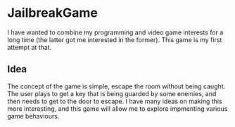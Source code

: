 # JailbreakGame

I have wanted to combine my programming and video game interests for a long time (the latter got me interested in the former). This game is my first attempt at that. 

## Idea
The concept of the game is simple, escape the room without being caught. The user plays to get a key that is being guarded by some enemies, and then needs to get to the door to escape. I have many ideas on making this more interesting, and this game will allow me to explore impmenting various game behaviours. 
